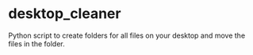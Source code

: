 # desktop_cleaner
Python script to create folders for all files on your desktop and move the files in the folder. 
